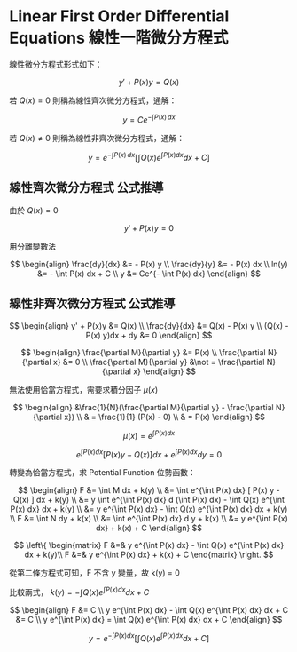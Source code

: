 # Linear First Order Differential Equations 線性一階微分方程式

線性微分方程式形式如下：

$$
y' + P(x)y = Q(x)
$$

若 $Q(x) = 0$ 則稱為線性齊次微分方程式，通解：

$$
y = C e^{-\int P(x) \, dx}
$$


若 $Q(x) \neq 0$ 則稱為線性非齊次微分方程式，通解：

$$
y = e^{-\int P(x) \, dx} \left[ \int Q(x) e^{\int P(x) dx} dx + C \right]
$$

## 線性齊次微分方程式 公式推導

由於 $Q(x) = 0$

$$
y' + P(x)y = 0
$$

用分離變數法

$$
\begin{align}
\frac{dy}{dx} &= - P(x) y \\
\frac{dy}{y} &= - P(x) dx \\
ln(y) &= - \int P(x) dx + C \\
y &= Ce^{- \int P(x) dx}
\end{align}
$$

## 線性非齊次微分方程式 公式推導

$$
\begin{align}
y' + P(x)y &= Q(x) \\
\frac{dy}{dx} &= Q(x) - P(x) y \\
(Q(x) - P(x) y)dx + dy &= 0
\end{align}
$$

$$
\begin{align}
\frac{\partial M}{\partial y} &= P(x) \\
\frac{\partial N}{\partial x} &= 0 \\
\frac{\partial M}{\partial y} &\not = \frac{\partial N}{\partial x} 
\end{align}
$$

無法使用恰當方程式，需要求積分因子 $\mu(x)$

$$
\begin{align}
&\frac{1}{N}(\frac{\partial M}{\partial y} - \frac{\partial N}{\partial x}) \\
& = \frac{1}{1} (P(x) - 0) \\
& = P(x) 
\end{align}
$$

$$
\mu(x) = e^{\int P(x) dx}
$$

$$
e^{\int P(x) dx} \left[ P(x)y - Q(x) \right] dx + e^{\int P(x) dx} dy = 0
$$

轉變為恰當方程式，求 Potential Function 位勢函數：

$$
\begin{align}
F &= \int M dx + k(y) \\
&= \int e^{\int P(x) dx} [ P(x) y - Q(x) ] dx + k(y) \\
&= y \int e^{\int P(x) dx} d (\int P(x) dx) - \int Q(x) e^{\int P(x) dx} dx + k(y) \\
&= y e^{\int P(x) dx} - \int Q(x) e^{\int P(x) dx} dx + k(y) \\
F &= \int N dy + k(x) \\
&= \int e^{\int P(x) dx} d y + k(x) \\
&= y e^{\int P(x) dx} + k(x) + C
\end{align}
$$

$$
\left\{
    \begin{matrix}
        F &=& y e^{\int P(x) dx} - \int Q(x) e^{\int P(x) dx} dx + k(y)\\
        F &=& y e^{\int P(x) dx} + k(x) + C
    \end{matrix}
\right.
$$

從第二條方程式可知，F 不含 y 變量，故 k(y) = 0

比較兩式， $k(y) = - \int Q(x) e^{\int P(x) dx} dx + C$

$$
\begin{align}
F &= C \\
y e^{\int P(x) dx} - \int Q(x) e^{\int P(x) dx} dx + C &= C \\
y e^{\int P(x) dx} = \int Q(x) e^{\int P(x) dx} dx + C 
\end{align}
$$

$$
y = e^{- \int P(x) dx} \left[ \int Q(x) e^{\int P(x) dx} dx + C \right]
$$


